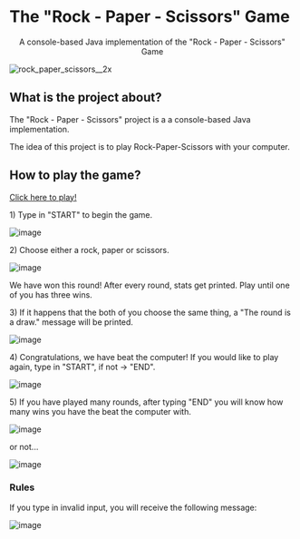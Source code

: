 # The "Rock - Paper - Scissors" Game
<p align="center">A console-based Java implementation of the "Rock - Paper - Scissors" Game</p>

![rock_paper_scissors__2x](https://github.com/angelinakumanova/SoftwareEngineering-SoftUni/assets/136862552/fbfae8e6-e215-4893-9b8b-d0b5521c4432)


## What is the project about?
<p>The "Rock - Paper - Scissors" project is a a console-based Java implementation. </p>


<p>The idea of this project is to play Rock-Paper-Scissors with your computer. </p>


## How to play the game?
[Click here to play!](Project_RockPaperScissors.java)

<p>1) Type in "START" to begin the game.</p>

![image](https://github.com/angelinakumanova/SoftwareEngineering-SoftUni/assets/136862552/2e28ff9b-55ca-4df9-a861-044cfbece65c)

<p>2) Choose either a rock, paper or scissors.</p>

![image](https://github.com/angelinakumanova/SoftwareEngineering-SoftUni/assets/136862552/8b5bf1aa-f0d6-41ca-aead-e1214f3bed05)

<p>We have won this round! After every round, stats get printed. Play until one of you has three wins.</p>

<p>3) If it happens that the both of you choose the same thing, a "The round is a draw." message will be printed.</p>

![image](https://github.com/angelinakumanova/SoftwareEngineering-SoftUni/assets/136862552/13310e70-391c-49dd-ac71-dc41fc65fd5d)


<p>4) Congratulations, we have beat the computer! If you would like to play again, type in "START", if not -> "END".</p>

![image](https://github.com/angelinakumanova/SoftwareEngineering-SoftUni/assets/136862552/fb7418b9-d7d8-4285-9e57-299f63d5fb05)

<p>5) If you have played many rounds, after typing "END" you will know how many wins you have the beat the computer with. </p>

![image](https://github.com/angelinakumanova/SoftwareEngineering-SoftUni/assets/136862552/b186084b-d5c6-41dc-8787-e0c1691e8b7c)

<p> or not...</p>

![image](https://github.com/angelinakumanova/SoftwareEngineering-SoftUni/assets/136862552/3900a8c8-325c-4009-8b86-f88b0977876d)

### Rules

<p> If you type in invalid input, you will receive the following message: </p>

![image](https://github.com/angelinakumanova/SoftwareEngineering-SoftUni/assets/136862552/c5871410-ac49-421f-818b-3c0070e4d7fd)

